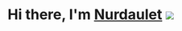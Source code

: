 # Hi there, I'm [Nurdaulet](https://github.com/quiryq) ![](https://github.com/blackcater/blackcater/raw/main/images/Hi.gif)